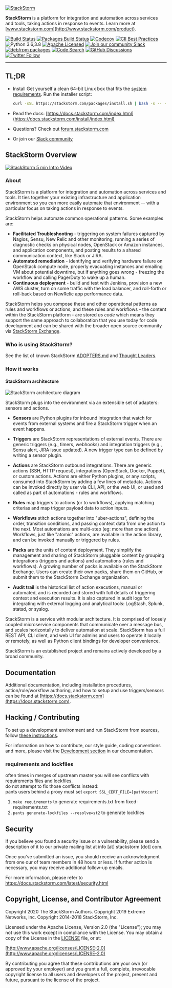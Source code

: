 [![StackStorm](https://github.com/stackstorm/st2/raw/master/stackstorm_logo.png)](https://www.stackstorm.com)

**StackStorm** is a platform for integration and automation across services and tools, taking actions in response to events. Learn more at [www.stackstorm.com](http://www.stackstorm.com/product).

[![Build Status](https://github.com/StackStorm/st2/actions/workflows/ci.yaml/badge.svg)](https://github.com/StackStorm/st2/actions/workflows/ci.yaml)
[![Packages Build Status](https://circleci.com/gh/StackStorm/st2/tree/master.svg?style=shield)](https://circleci.com/gh/StackStorm/st2)
[![Codecov](https://codecov.io/github/StackStorm/st2/badge.svg?branch=master&service=github)](https://codecov.io/github/StackStorm/st2?branch=master)
[![CII Best Practices](https://bestpractices.coreinfrastructure.org/projects/1833/badge)](https://bestpractices.coreinfrastructure.org/projects/1833)
![Python 3.6,3.8](https://img.shields.io/badge/python-3.6,%203.8-blue)
[![Apache Licensed](https://img.shields.io/github/license/StackStorm/st2)](LICENSE)
[![Join our community Slack](https://img.shields.io/badge/slack-stackstorm-success.svg?logo=slack)](https://stackstorm.com/community-signup)
[![deb/rpm packages](https://img.shields.io/badge/deb/rpm-Packagecloud-%236366f1)](https://packagecloud.io/StackStorm/)
[![Code Search](https://img.shields.io/badge/code%20search-Sourcegraph-%2300B4F2?logo=sourcegraph)](https://sourcegraph.com/stackstorm)
[![GitHub Discussions](https://img.shields.io/github/discussions/stackstorm/st2)](https://github.com/StackStorm/st2/discussions)
[![Twitter Follow](https://img.shields.io/twitter/follow/StackStorm?style=social)](https://twitter.com/StackStorm/)

---

## TL;DR

* Install Get yourself a clean 64-bit Linux box that fits the [system requirements](https://docs.stackstorm.com/install/system_requirements.html). Run the installer script:

   ```bash
   curl -sSL https://stackstorm.com/packages/install.sh | bash -s -- --user=st2admin --password=Ch@ngeMe
   ```
* Read the docs: [https://docs.stackstorm.com/index.html](https://docs.stackstorm.com/install/index.html)
* Questions? Check out [forum.stackstorm.com](https://forum.stackstorm.com/)
* Or join our [Slack community](https://stackstorm.com/community-signup)

## StackStorm Overview

[![StackStorm 5 min Intro Video](https://cloud.githubusercontent.com/assets/1294734/10356016/16278d0a-6d27-11e5-987d-c8a7629a69ed.png)](https://www.youtube.com/watch?v=pzZws3ftDtA)

### About

StackStorm is a platform for integration and automation across services and tools. It ties together your existing infrastructure and application environment so you can more easily automate that environment -- with a particular focus on taking actions in response to events.

StackStorm helps automate common operational patterns. Some examples are:

* **Facilitated Troubleshooting** - triggering on system failures captured by Nagios, Sensu, New Relic and other monitoring, running a series of diagnostic checks on physical nodes, OpenStack or Amazon instances, and application components, and posting results to a shared communication context, like Slack or JIRA.
* **Automated remediation** - identifying and verifying hardware failure on OpenStack compute node, properly evacuating instances and emailing VM about potential downtime, but if anything goes wrong - freezing the workflow and calling PagerDuty to wake up a human.
* **Continuous deployment** - build and test with Jenkins, provision a new AWS cluster, turn on some traffic with the load balancer, and roll-forth or roll-back based on NewRelic app performance data.

StackStorm helps you compose these and other operational patterns as rules and workflows or actions; and these rules and workflows - the content within the StackStorm platform - are stored *as code* which means they support the same approach to collaboration that you use today for code development and can be shared with the broader open source community via [StackStorm Exchange](https://exchange.stackstorm.org).

### Who is using StackStorm?

See the list of known StackStorm [ADOPTERS.md](/ADOPTERS.md) and [Thought Leaders](https://stackstorm.com/stackstorm-thought-leaders/).

### How it works

#### StackStorm architecture

![StackStorm architecture diagram](https://user-images.githubusercontent.com/597113/92291633-6b5aae00-eece-11ea-912e-3bf977aa3cea.png)

StackStorm plugs into the environment via an extensible set of adapters: sensors and actions.

* **Sensors** are Python plugins for inbound integration that watch for events from external systems and fire a StackStorm trigger when an event happens.

* **Triggers** are StackStorm representations of external events. There are generic triggers (e.g., timers, webhooks) and integration triggers (e.g., Sensu alert, JIRA issue updated). A new trigger type can be defined by writing a sensor plugin.

* **Actions** are StackStorm outbound integrations. There are generic actions (SSH, HTTP request), integrations (OpenStack, Docker, Puppet), or custom actions. Actions are either Python plugins, or any scripts, consumed into StackStorm by adding a few lines of metadata. Actions can be invoked directly by user via CLI, API, or the web UI, or used and called as part of automations - rules and workflows.

* **Rules** map triggers to actions (or to workflows), applying matching criterias and map trigger payload data to action inputs.

* **Workflows** stitch actions together into "uber-actions", defining the order, transition conditions, and passing context data from one action to the next. Most automations are multi-step (eg: more than one action). Workflows, just like "atomic" actions, are available in the action library, and can be invoked manually or triggered by rules.

* **Packs** are the units of content deployment. They simplify the management and sharing of StackStorm pluggable content by grouping integrations (triggers and actions) and automations (rules and workflows). A growing number of packs is available on the StackStorm Exchange. Users can create their own packs,  share them on GitHub, or submit them to the StackStorm Exchange organization.

* **Audit trail** is the historical list of action executions, manual or automated, and is recorded and stored with full details of triggering context and execution results. It is also captured in audit logs for integrating with external logging and analytical tools: LogStash, Splunk, statsd, or syslog.

StackStorm is a service with modular architecture. It is comprised of loosely coupled microservice components that communicate over a message bus, and scales horizontally to deliver automation at scale. StackStorm has a full REST API, CLI client, and web UI for admins and users to operate it locally or remotely, as well as Python client bindings for developer convenience.

StackStorm is an established project and remains actively developed by a broad community.

## Documentation

Additional documentation, including installation procedures, action/rule/workflow authoring, and how to setup and use triggers/sensors can be found at [https://docs.stackstorm.com](https://docs.stackstorm.com).

## Hacking / Contributing

To set up a development environment and run StackStorm from sources, follow [these instructions](https://docs.stackstorm.com/development/sources.html).

For information on how to contribute, our style guide, coding conventions and more,
please visit the [Development section](https://docs.stackstorm.com/development/index.html)
in our documentation.

### requirements and lockfiles
often times in merges of upstream master you will see conflicts with requirements files and lockfiles.  
do not attempt to fix those conflicts instead:   
pants users behind a proxy must set `export SSL_CERT_FILE=[pathtocert]`

1. `make requirements` to generate requirements.txt from fixed-requirements.txt
2. `pants generate-lockfiles --resolve=st2` to generate lockfiles

## Security
If you believe you found a security issue or a vulnerability, please send a description of it to
our private mailing list at info [at] stackstorm [dot] com.

Once you've submitted an issue, you should receive an acknowledgment from one our of team members
in 48 hours or less. If further action is necessary, you may receive additional follow-up emails.

For more information, please refer to https://docs.stackstorm.com/latest/security.html

## Copyright, License, and Contributor Agreement

Copyright 2020 The StackStorm Authors.
Copyright 2019 Extreme Networks, Inc.
Copyright 2014-2018 StackStorm, Inc.

Licensed under the Apache License, Version 2.0 (the "License"); you may not use this work except in compliance with the License. You may obtain a copy of the License in the [LICENSE](LICENSE) file, or at:

[http://www.apache.org/licenses/LICENSE-2.0](http://www.apache.org/licenses/LICENSE-2.0)

By contributing you agree that these contributions are your own (or approved by your employer) and you grant a full, complete, irrevocable copyright license to all users and developers of the project, present and future, pursuant to the license of the project.
